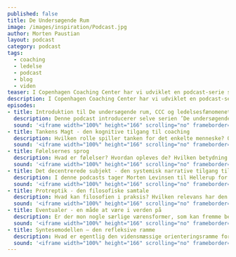 ```yaml
---
published: false
title: De Undersøgende Rum
image: /images/inspiration/Podcast.jpg
author: Morten Paustian
layout: podcast
category: podcast
tags:
  - coaching
  - ledelse
  - podcast
  - blog
  - viden
teaser: I Copenhagen Coaching Center har vi udviklet en podcast-serie som stiller skarpt på centrale undersøgende rum inden for coaching og ledelse. Serien rummer syv afsnit, der tilsammen udgør spændende samtaler og essentielle markører i forståelsen af, hvordan vi arbejder med coaching og ledelse. Lyt med og fordyb dig i såvel psykologiens som filosofiens verden.
description: I Copenhagen Coaching Center har vi udviklet en podcast-serie som stiller skarpt på centrale undersøgende rum inden for coaching og ledelse. Serien rummer syv afsnit, der tilsammen udgør spændende samtaler og essentielle markører i forståelsen af, hvordan vi arbejder med coaching og ledelse. Lyt med og fordyb dig i såvel psykologiens som filosofiens verden.
episodes:
- title: Introduktion til De undersøgende rum, CCC og ledelsesfænomenet
  description: Denne podcast introducerer selve serien ’De undersøgende rum’. Foruden producent Morten Levinsen deltager seniorkonsulent Morten Bertelsen og associeret partner Morten Paustian. Temaerne handler indledningsvis om coaching som et overordnet ledelsesfænomen ud fra en psykologisk og filosofisk tilgang. Hvad tidsånden? Og hvilke vinde blæser inden for den ledelsesmæssige praksis?
  sound: '<iframe width="100%" height="166" scrolling="no" frameborder="no" allow="autoplay" src="https://w.soundcloud.com/player/?url=https%3A//api.soundcloud.com/tracks/701497600&color=%23ff5500&auto_play=false&hide_related=false&show_comments=true&show_user=true&show_reposts=false&show_teaser=true"></iframe><div style="font-size: 10px; color: #cccccc;line-break: anywhere;word-break: normal;overflow: hidden;white-space: nowrap;text-overflow: ellipsis; font-family: Interstate,Lucida Grande,Lucida Sans Unicode,Lucida Sans,Garuda,Verdana,Tahoma,sans-serif;font-weight: 100;"><a href="https://soundcloud.com/cccpodcastdur" title="Copenhagen Coaching Center" target="_blank" style="color: #cccccc; text-decoration: none;">Copenhagen Coaching Center</a> · <a href="https://soundcloud.com/cccpodcastdur/introduktion-til-ccc-og-ledelsesfaenomenet" title="Introduktion til De Undersøgende Rum, CCC og Ledelsesfænomenet" target="_blank" style="color: #cccccc; text-decoration: none;">Introduktion til De Undersøgende Rum, CCC og Ledelsesfænomenet</a></div>'
- title: Tankens Magt - den kognitive tilgang til coaching
  description: Hvilken rolle spiller tanken for det enkelte menneske? Og hvordan mønstrer tankerne sig? Rummer de en struktur? Eller er de båret frem af en tilfældighed? I denne podcast lytter vi til konsulent Frederikke Winther og direktør Mette Mejlhede, som pointerer de væsentligste karakteristika for den kognitive tilgang inden for psykologien og coaching. Emnerne, der belyses her, er ’negative automatiske tanker’, ’leveregler’ og ’skemata’ samt ’den kognitive diamant’ og personlighedstesten ’BIG 5’.
  sound: '<iframe width="100%" height="166" scrolling="no" frameborder="no" allow="autoplay" src="https://w.soundcloud.com/player/?url=https%3A//api.soundcloud.com/tracks/701502784&color=%23ff5500&auto_play=false&hide_related=false&show_comments=true&show_user=true&show_reposts=false&show_teaser=true"></iframe><div style="font-size: 10px; color: #cccccc;line-break: anywhere;word-break: normal;overflow: hidden;white-space: nowrap;text-overflow: ellipsis; font-family: Interstate,Lucida Grande,Lucida Sans Unicode,Lucida Sans,Garuda,Verdana,Tahoma,sans-serif;font-weight: 100;"><a href="https://soundcloud.com/cccpodcastdur" title="Copenhagen Coaching Center" target="_blank" style="color: #cccccc; text-decoration: none;">Copenhagen Coaching Center</a> · <a href="https://soundcloud.com/cccpodcastdur/tankens-magt-den-kognitive-tilgang-til-coaching" title="Tankens Magt - den kognitive tilgang til coaching" target="_blank" style="color: #cccccc; text-decoration: none;">Tankens Magt - den kognitive tilgang til coaching</a></div>'
- title: Følelsernes sprog
  description: Hvad er følelser? Hvordan opleves de? Hvilken betydning har følelser i vores liv – dvs. hvad vil de os? I denne podcast berører vi følelsernes sprog og den æstetik der knytter sig til følelserne. Det foregår som en samtale mellem seniorkonsulent Kim Gørtz og associeret partner Morten Paustian, der sammen undersøger følelserne som en integreret del af den menneskelige eksistens.
  sound: '<iframe width="100%" height="166" scrolling="no" frameborder="no" allow="autoplay" src="https://w.soundcloud.com/player/?url=https%3A//api.soundcloud.com/tracks/701503756&color=%23ff5500&auto_play=false&hide_related=false&show_comments=true&show_user=true&show_reposts=false&show_teaser=true"></iframe><div style="font-size: 10px; color: #cccccc;line-break: anywhere;word-break: normal;overflow: hidden;white-space: nowrap;text-overflow: ellipsis; font-family: Interstate,Lucida Grande,Lucida Sans Unicode,Lucida Sans,Garuda,Verdana,Tahoma,sans-serif;font-weight: 100;"><a href="https://soundcloud.com/cccpodcastdur" title="Copenhagen Coaching Center" target="_blank" style="color: #cccccc; text-decoration: none;">Copenhagen Coaching Center</a> · <a href="https://soundcloud.com/cccpodcastdur/folelsernes-sprog" title="Følelsernes Sprog" target="_blank" style="color: #cccccc; text-decoration: none;">Følelsernes Sprog</a></div>'
- title: Det decentrerede subjekt - den systemisk narrative tilgang til coaching
  description: I denne podcasts tager Morten Levinsen til Hellerup for at drøfte det systemisk-narrative spor i coaching. Her møder han seniorkonsulent Morten Bertelsen. I det systemisk-narrative spor kigges der på relationer og sammenhænge som selvskabende systemer. Og på mennesket som en eksistentiel udstrækning af relationer og deres betydning for selvopfattelse og identitet. Derudover berører podcasten også de mere akademiske og videnskabelige strømninger omkring socialkonstruktivismen, der er den videnskabelige hovedreference i forståelsen af den systemisk narrative tilgang.
  sound: '<iframe width="100%" height="166" scrolling="no" frameborder="no" allow="autoplay" src="https://w.soundcloud.com/player/?url=https%3A//api.soundcloud.com/tracks/701509777&color=%23ff5500&auto_play=false&hide_related=false&show_comments=true&show_user=true&show_reposts=false&show_teaser=true"></iframe><div style="font-size: 10px; color: #cccccc;line-break: anywhere;word-break: normal;overflow: hidden;white-space: nowrap;text-overflow: ellipsis; font-family: Interstate,Lucida Grande,Lucida Sans Unicode,Lucida Sans,Garuda,Verdana,Tahoma,sans-serif;font-weight: 100;"><a href="https://soundcloud.com/cccpodcastdur" title="Copenhagen Coaching Center" target="_blank" style="color: #cccccc; text-decoration: none;">Copenhagen Coaching Center</a> · <a href="https://soundcloud.com/cccpodcastdur/det-decentrerede-subjekt-den-systemisk-narrative-tilgang-til-coaching" title="Det Decentrerede Subjekt - den systemisk narrative tilgang til coaching" target="_blank" style="color: #cccccc; text-decoration: none;">Det Decentrerede Subjekt - den systemisk narrative tilgang til coaching</a></div>'
- title: Protreptik - den filosofiske samtale
  description: Hvad kan filosofien i praksis? Hvilken relevans har den filosofiske samtale i vores moderne samfundsliv? Podcasten stiller også skarpt på samtalens form, herunder meningen og betydningen af filosofi i en ledelseskontekst. Samtalen ledes frem af direktør og partner Mette Mejlhede, seniorkonsulent Kim Gørtz og associeret partner Morten Paustian.
  sound: '<iframe width="100%" height="166" scrolling="no" frameborder="no" allow="autoplay" src="https://w.soundcloud.com/player/?url=https%3A//api.soundcloud.com/tracks/701510497&color=%23ff5500&auto_play=false&hide_related=false&show_comments=true&show_user=true&show_reposts=false&show_teaser=true"></iframe><div style="font-size: 10px; color: #cccccc;line-break: anywhere;word-break: normal;overflow: hidden;white-space: nowrap;text-overflow: ellipsis; font-family: Interstate,Lucida Grande,Lucida Sans Unicode,Lucida Sans,Garuda,Verdana,Tahoma,sans-serif;font-weight: 100;"><a href="https://soundcloud.com/cccpodcastdur" title="Copenhagen Coaching Center" target="_blank" style="color: #cccccc; text-decoration: none;">Copenhagen Coaching Center</a> · <a href="https://soundcloud.com/cccpodcastdur/protraeptik-den-filosofiske-samtale" title="Protreptik - den filosofiske samtale" target="_blank" style="color: #cccccc; text-decoration: none;">Protreptik - den filosofiske samtale</a></div>'
- title: Eventualer - en måde at være i verden på
  description: Er der mon nogle særlige værensformer, som kan fremme betingelserne for at gøre sig erkendelser? Og er der nogle bestemte tilgange, som fremelsker ledelse af den menneskelige eksistens? I denne podcast gennemgås der seks forskellige såkaldte eventualer, som udtrykker forskellige værensformer i samtalen. Eventualerne bliver reflekteret og eksemplificeret af direktør og partner Mette Mejlhede, seniorkonsulent Kim Gørtz og associeret partner Morten Paustian.
  sound: '<iframe width="100%" height="166" scrolling="no" frameborder="no" allow="autoplay" src="https://w.soundcloud.com/player/?url=https%3A//api.soundcloud.com/tracks/701510860&color=%23ff5500&auto_play=false&hide_related=false&show_comments=true&show_user=true&show_reposts=false&show_teaser=true"></iframe><div style="font-size: 10px; color: #cccccc;line-break: anywhere;word-break: normal;overflow: hidden;white-space: nowrap;text-overflow: ellipsis; font-family: Interstate,Lucida Grande,Lucida Sans Unicode,Lucida Sans,Garuda,Verdana,Tahoma,sans-serif;font-weight: 100;"><a href="https://soundcloud.com/cccpodcastdur" title="Copenhagen Coaching Center" target="_blank" style="color: #cccccc; text-decoration: none;">Copenhagen Coaching Center</a> · <a href="https://soundcloud.com/cccpodcastdur/eventualer-en-made-at-vaere-i-verden-pa" title="Eventualer - en måde at være i verden på" target="_blank" style="color: #cccccc; text-decoration: none;">Eventualer - en måde at være i verden på</a></div>'
- title: Syntesemodellen – den refleksive ramme
  description: Hvad er egentlig den vidensmæssige orienteringsramme for Copenhagen Coaching Center? Dette belyses af seniorkonsulent Kim Gørtz og direktør Mette Mejlhede, der optegner den akademiske indramning af tre forskellige måder at gribe coaching an på. Det er en gennemgang af den såkaldte syntesemodel, som er en eklektisk sammensat referenceramme af både teoretisk og praktisk karakter.
  sound: '<iframe width="100%" height="166" scrolling="no" frameborder="no" allow="autoplay" src="https://w.soundcloud.com/player/?url=https%3A//api.soundcloud.com/tracks/701513227&color=%23ff5500&auto_play=false&hide_related=false&show_comments=true&show_user=true&show_reposts=false&show_teaser=true"></iframe><div style="font-size: 10px; color: #cccccc;line-break: anywhere;word-break: normal;overflow: hidden;white-space: nowrap;text-overflow: ellipsis; font-family: Interstate,Lucida Grande,Lucida Sans Unicode,Lucida Sans,Garuda,Verdana,Tahoma,sans-serif;font-weight: 100;"><a href="https://soundcloud.com/cccpodcastdur" title="Copenhagen Coaching Center" target="_blank" style="color: #cccccc; text-decoration: none;">Copenhagen Coaching Center</a> · <a href="https://soundcloud.com/cccpodcastdur/syntesemodellen" title="Syntesemodellen" target="_blank" style="color: #cccccc; text-decoration: none;">Syntesemodellen</a></div>'
---
```


